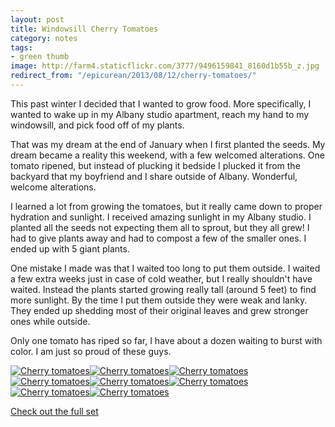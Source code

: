 ```yaml
---
layout: post
title: Windowsill Cherry Tomatoes
category: notes
tags:
- green thumb
image: http://farm4.staticflickr.com/3777/9496159841_8160d1b55b_z.jpg
redirect_from: "/epicurean/2013/08/12/cherry-tomatoes/"
---
```


This past winter I decided that I wanted to grow food. More specifically, I wanted to wake up in my Albany studio apartment, reach my hand to my windowsill, and pick food off of my plants.

That was my dream at the end of January when I first planted the seeds. My dream became a reality this weekend, with a few welcomed alterations. One tomato ripened, but instead of plucking it bedside I plucked it from the backyard that my boyfriend and I share outside of Albany. Wonderful, welcome alterations.

I learned a lot from growing the tomatoes, but it really came down to proper hydration and sunlight. I received amazing sunlight in my Albany studio. I planted all the seeds not expecting them all to sprout, but they all grew! I had to give plants away and had to compost a few of the smaller ones. I ended up with 5 giant plants.

One mistake I made was that I waited too long to put them outside. I waited a few extra weeks just in case of cold weather, but I really shouldn't have waited. Instead the plants started growing really tall (around 5 feet) to find more sunlight. By the time I put them outside they were weak and lanky. They ended up shedding most of their original leaves and grew stronger ones while outside.

Only one tomato has riped so far, I have about a dozen waiting to burst with color. I am just so proud of these guys.

<div class="photos">
<a href="http://www.flickr.com/photos/91218249@N05/9498963032/" title="Cherry tomatoes by katydecorah, on Flickr"><img src="http://farm3.staticflickr.com/2825/9498963032_a064e727d7.jpg" class="img-thirds" alt="Cherry tomatoes"></a><a href="http://www.flickr.com/photos/91218249@N05/9496163413/" title="Cherry tomatoes by katydecorah, on Flickr"><img src="http://farm4.staticflickr.com/3756/9496163413_621252bf15_z.jpg" class="img-thirds" alt="Cherry tomatoes"></a><a href="http://www.flickr.com/photos/91218249@N05/9496164677/" title="Cherry tomatoes by katydecorah, on Flickr"><img src="http://farm8.staticflickr.com/7408/9496164677_9684654752.jpg" class="img-thirds" alt="Cherry tomatoes"></a><a href="http://www.flickr.com/photos/91218249@N05/9496166341/" title="Cherry tomatoes by katydecorah, on Flickr"><img src="http://farm8.staticflickr.com/7377/9496166341_409b532162_z.jpg" class="pop-out"  alt="Cherry tomatoes"></a><a href="http://www.flickr.com/photos/91218249@N05/9498969402/" title="Cherry tomatoes by katydecorah, on Flickr"><img src="http://farm6.staticflickr.com/5476/9498969402_7715cfe3e5_z.jpg"  class="img-half" alt="Cherry tomatoes"></a><a href="http://www.flickr.com/photos/91218249@N05/9496172695/" title="Cherry tomatoes by katydecorah, on Flickr"><img src="http://farm6.staticflickr.com/5347/9496172695_45e75ffc55_z.jpg"  class="img-half" alt="Cherry tomatoes"></a><a href="http://www.flickr.com/photos/91218249@N05/9498960026/" title="Cherry tomatoes by katydecorah, on Flickr"><img src="http://farm6.staticflickr.com/5465/9498960026_f54b279544_z.jpg" class="img-half" alt="Cherry tomatoes"></a><a href="http://www.flickr.com/photos/91218249@N05/9496159841/" title="Cherry tomatoes by katydecorah, on Flickr"><img src="http://farm4.staticflickr.com/3777/9496159841_8160d1b55b_z.jpg" class="img-half" alt="Cherry tomatoes"></a>
</div>

[Check out the full set](http://www.flickr.com/photos/91218249@N05/sets/72157635042606211/)